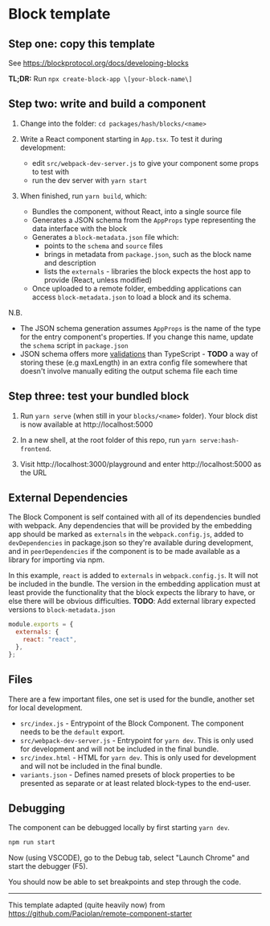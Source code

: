 # Block template

## Step one: copy this template

See https://blockprotocol.org/docs/developing-blocks

**TL;DR:** Run `npx create-block-app \[your-block-name\]`

## Step two: write and build a component

1.  Change into the folder: `cd packages/hash/blocks/<name>`

1.  Write a React component starting in `App.tsx`. To test it during development:

    - edit `src/webpack-dev-server.js` to give your component some props to test with
    - run the dev server with `yarn start`

1.  When finished, run `yarn build`, which:

    - Bundles the component, without React, into a single source file
    - Generates a JSON schema from the `AppProps` type representing the data interface with the block
    - Generates a `block-metadata.json` file which:
      - points to the `schema` and `source` files
      - brings in metadata from `package.json`, such as the block name and description
      - lists the `externals` - libraries the block expects the host app to provide (React, unless modified)
    - Once uploaded to a remote folder, embedding applications can access `block-metadata.json` to load a block and its schema.

N.B.

- The JSON schema generation assumes `AppProps` is the name of the type for the entry component's properties. If you change this name, update the `schema` script in `package.json`
- JSON schema offers more [validations](https://json-schema.org/draft/2019-09/json-schema-validation.html) than TypeScript - **TODO** a way of storing these (e.g maxLength) in an extra config file somewhere that doesn't involve manually editing the output schema file each time

## Step three: test your bundled block

1.  Run `yarn serve` (when still in your `blocks/<name>` folder). Your block dist is now available at http://localhost:5000

1.  In a new shell, at the root folder of this repo, run `yarn serve:hash-frontend`.

1.  Visit http://localhost:3000/playground and enter http://localhost:5000 as the URL

## External Dependencies

The Block Component is self contained with all of its dependencies bundled with webpack. Any dependencies that will be provided by the embedding app should be marked as `externals` in the `webpack.config.js`, added to `devDependencies` in package.json so they're available during development, and in `peerDependencies` if the component is to be made available as a library for importing via npm.

In this example, `react` is added to `externals` in `webpack.config.js`. It will not be included in the bundle. The version in the embedding application must at least provide the functionality that the block expects the library to have, or else there will be obvious difficulties. **TODO**: Add external library expected versions to `block-metadata.json`

```javascript
module.exports = {
  externals: {
    react: "react",
  },
};
```

## Files

There are a few important files, one set is used for the bundle, another set for local development.

- `src/index.js` - Entrypoint of the Block Component. The component needs to be the `default` export.
- `src/webpack-dev-server.js` - Entrypoint for `yarn dev`. This is only used for development and will not be included in the final bundle.
- `src/index.html` - HTML for `yarn dev`. This is only used for development and will not be included in the final bundle.
- `variants.json` - Defines named presets of block properties to be presented as
  separate or at least related block-types to the end-user.

## Debugging

The component can be debugged locally by first starting `yarn dev`.

```sh
npm run start
```

Now (using VSCODE), go to the Debug tab, select "Launch Chrome" and start the debugger (F5).

You should now be able to set breakpoints and step through the code.

---

This template adapted (quite heavily now) from https://github.com/Paciolan/remote-component-starter
